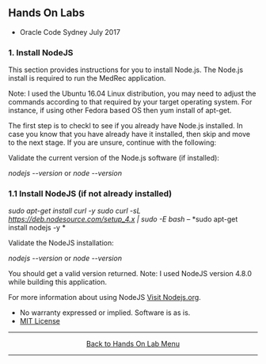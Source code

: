 ## Hands On Labs

- Oracle Code Sydney July 2017

### 1. Install NodeJS

This section provides instructions for you to install Node.js. 
The Node.js install is required to run the MedRec application.

Note: I used the Ubuntu 16.04 Linux distribution, you may need to adjust the commands according to that required by your target operating system. For instance, if using other Fedora based OS then yum install of apt-get.

The first step is to checkl to see if you already have Node.js installed.
In case you know that you have already have it installed, then skip and move to the next stage.
If you are unsure, continue with the following:

Validate the current version of the Node.js software (if installed):

*nodejs --version*   or *node --version*

### 1.1 Install NodeJS (if not already installed)

*sudo apt-get install curl -y*
*sudo curl -sL https://deb.nodesource.com/setup_4.x | sudo -E bash –*
*sudo apt-get install nodejs -y *

Validate the NodeJS installation:

*nodejs --version* or *node --version*

You should get a valid version returned. 
Note: I used NodeJS version 4.8.0 while building this application.

For more information about using NodeJS [Visit Nodejs.org](https://nodejs.org/en/download/). 

* No warranty expressed or implied.  Software is as is.
* [MIT License](http://www.opensource.org/licenses/mit-license.html)

<hr />
<center>
<a href="../../handsonlabs" class="btn" >Back to Hands On Lab Menu</a>
<center />
<hr />

